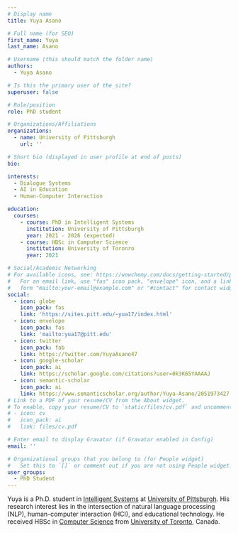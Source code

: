 ```yaml
---
# Display name
title: Yuya Asano

# Full name (for SEO)
first_name: Yuya
last_name: Asano

# Username (this should match the folder name)
authors:
  - Yuya Asano

# Is this the primary user of the site?
superuser: false

# Role/position
role: PhD student

# Organizations/Affiliations
organizations:
  - name: University of Pittsburgh
    url: ''

# Short bio (displayed in user profile at end of posts)
bio: 

interests:
  - Dialogue Systems
  - AI in Education
  - Human-Computer Interaction

education:
  courses:
    - course: PhD in Intelligent Systems
      institution: University of Pittsburgh
      year: 2021 - 2026 (expected)
    - course: HBSc in Computer Science
      institution: University of Toronro
      year: 2021

# Social/Academic Networking
# For available icons, see: https://wowchemy.com/docs/getting-started/page-builder/#icons
#   For an email link, use "fas" icon pack, "envelope" icon, and a link in the
#   form "mailto:your-email@example.com" or "#contact" for contact widget.
social:
  - icon: globe
    icon_pack: fas
    link: 'https://sites.pitt.edu/~yua17/index.html'
  - icon: envelope
    icon_pack: fas
    link: 'mailto:yua17@pitt.edu'
  - icon: twitter
    icon_pack: fab
    link: https://twitter.com/YuyaAsano47
  - icon: google-scholar
    icon_pack: ai
    link: https://scholar.google.com/citations?user=0k3K65YAAAAJ
  - icon: semantic-scholar
    icon_pack: ai
    link: https://www.semanticscholar.org/author/Yuya-Asano/2051973427
# Link to a PDF of your resume/CV from the About widget.
# To enable, copy your resume/CV to `static/files/cv.pdf` and uncomment the lines below.
# - icon: cv
#   icon_pack: ai
#   link: files/cv.pdf

# Enter email to display Gravatar (if Gravatar enabled in Config)
email: ''

# Organizational groups that you belong to (for People widget)
#   Set this to `[]` or comment out if you are not using People widget.
user_groups:
  - PhD Student
---
```

Yuya is a Ph.D. student in [Intelligent Systems](https://www.isp.pitt.edu/) at [University of Pittsburgh](https://www.pitt.edu/). His research interest lies in the intersection of natural language processing (NLP), human-computer interaction (HCI), and educational technology. He received HBSc in [Computer Science](https://web.cs.toronto.edu/) from [University of Toronto](https://www.utoronto.ca/), Canada.
